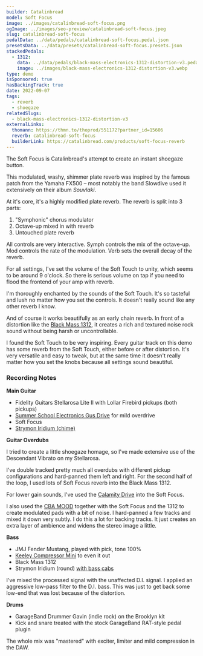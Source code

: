 ```yaml
---
builder: Catalinbread
model: Soft Focus
image: ../images/catalinbread-soft-focus.png
ogImage: ../images/seo-preview/catalinbread-soft-focus.jpeg
slug: catalinbread-soft-focus
pedalData: ../data/pedals/catalinbread-soft-focus.pedal.json
presetsData: ../data/presets/catalinbread-soft-focus.presets.json
stackedPedals:
  - 1312:
    data: ../data/pedals/black-mass-electronics-1312-distortion-v3.pedal.json
    image: ../images/black-mass-electronics-1312-distortion-v3.webp
type: demo
isSponsored: true
hasBackingTrack: true
date: 2022-09-07
tags:
  - reverb
  - shoegaze
relatedSlugs:
  - black-mass-electronics-1312-distortion-v3
externalLinks:
  thomann: https://thmn.to/thoprod/551172?partner_id=15606
  reverb: catalinbread-soft-focus
  builderLink: https://catalinbread.com/products/soft-focus-reverb
---
```


The Soft Focus is Catalinbread's attempt to create an instant shoegaze button.

This modulated, washy, shimmer plate reverb was inspired by the famous patch from the Yamaha FX500 – most notably the band Slowdive used it extensively on their album _Souvlaki_.

At it's core, it's a highly modified plate reverb. The reverb is split into 3 parts:

1. "Symphonic" chorus modulator
2. Octave-up mixed in with reverb
3. Untouched plate reverb

All controls are very interactive. Symph controls the mix of the octave-up. Mod controls the rate of the modulation. Verb sets the overall decay of the reverb.

For all settings, I've set the volume of the Soft Touch to unity, which seems to be around 9 o'clock. So there is serious volume on tap if you need to flood the frontend of your amp with reverb.

I'm thoroughly enchanted by the sounds of the Soft Touch. It's so tasteful and lush no matter how you set the controls. It doesn't really sound like any other reverb I know.

And of course it works beautifully as an early chain reverb. In front of a distortion like the [Black Mass 1312](/demos/black-mass-electronics-1312-distortion-v3), it creates a rich and textured noise rock sound without being harsh or uncontrollable.

I found the Soft Touch to be very inspiring. Every guitar track on this demo has some reverb from the Soft Touch, either before or after distortion. It's very versatile and easy to tweak, but at the same time it doesn't really matter how you set the knobs because all settings sound beautiful.

### Recording Notes

**Main Guitar**

- Fidelity Guitars Stellarosa Lite II with Lollar Firebird pickups (both pickups)
- [Summer School Electronics Gus Drive](/demos/summer-school-electronics-gus-drive) for mild overdrive
- Soft Focus
- [Strymon Iridium (chime)](/demos/strymon-iridium)

**Guitar Overdubs**

I tried to create a little shoegaze homage, so I've made extensive use of the Descendant Vibrato on my Stellarosa.

I've double tracked pretty much all overdubs with different pickup configurations and hard-panned them left and right. For the second half of the loop, I used lots of Soft Focus reverb into the Black Mass 1312.

For lower gain sounds, I've used the [Calamity Drive](/demos/plain-speak-calamity-drive) into the Soft Focus.

I also used the [CBA MOOD](/demos/chase-bliss-audio-mood) together with the Soft Focus and the 1312 to create modulated pads with a bit of noise. I hard-panned a few tracks and mixed it down very subtly. I do this a lot for backing tracks. It just creates an extra layer of ambience and widens the stereo image a little.

**Bass**

- JMJ Fender Mustang, played with pick, tone 100%
- [Keeley Compressor Mini](/demos/keeley-electronics-compressor-mini) to even it out
- Black Mass 1312
- Strymon Iridium (round) [with bass cabs](/posts/strymon-iridium-bass-ownhammer-ir/)

I've mixed the processed signal with the unaffected D.I. signal. I applied an aggressive low-pass filter to the D.I. bass. This was just to get back some low-end that was lost because of the distortion.

**Drums**

- GarageBand Drummer Gavin (indie rock) on the Brooklyn kit
- Kick and snare treated with the stock GarageBand RAT-style pedal plugin

The whole mix was "mastered" with exciter, limiter and mild compression in the DAW.
